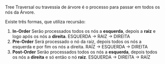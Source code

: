 Tree Traversal ou travessia de árvore é o processo para passar em todos os nós da Árvore.

Existe três formas, que utiliza recursão:
1. **In-Order**
   Serão processados todos os nós a **esquerda**, depois a **raiz** e logo após os nós a **direita**.  ESQUERDA -> RAIZ -> DIREITA
2. **Pre-Order**
   Será processado o nó da raiz, depois todos os nós a esquerda e por fim os nós a direita. RAÍZ -> ESQUERDA -> DIREITA
3. **Post-Order**
   Serão processados todos os nós a **esquerda**, depois todos os nós a **direita** e só então o nó **raiz**. ESQUERDA -> DIREITA -> RAÍZ